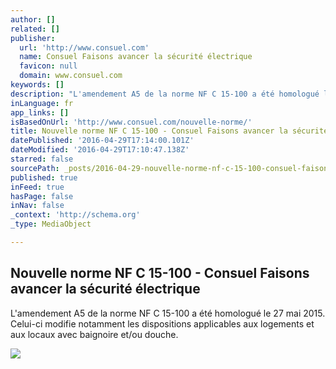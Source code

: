 ```yaml
---
author: []
related: []
publisher:
  url: 'http://www.consuel.com'
  name: Consuel Faisons avancer la sécurité électrique
  favicon: null
  domain: www.consuel.com
keywords: []
description: "L'amendement A5 de la norme NF C 15-100 a été homologué le 27 mai 2015. Celui-ci modifie notamment les dispositions applicables aux logements et aux locaux avec baignoire et/ou douche."
inLanguage: fr
app_links: []
isBasedOnUrl: 'http://www.consuel.com/nouvelle-norme/'
title: Nouvelle norme NF C 15-100 - Consuel Faisons avancer la sécurité électrique
datePublished: '2016-04-29T17:14:00.101Z'
dateModified: '2016-04-29T17:10:47.138Z'
starred: false
sourcePath: _posts/2016-04-29-nouvelle-norme-nf-c-15-100-consuel-faisons-avancer-la-secu.md
published: true
inFeed: true
hasPage: false
inNav: false
_context: 'http://schema.org'
_type: MediaObject

---
```

<article style=""><h1>Nouvelle norme NF C 15-100 - Consuel Faisons avancer la sécurité électrique</h1><p>L'amendement A5 de la norme NF C 15-100 a été homologué le 27 mai 2015. Celui-ci modifie notamment les dispositions applicables aux logements et aux locaux avec baignoire et/ou douche.</p><img src="http://www.consuel.com/wp-content/uploads/sub3.png" /></article>